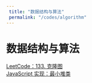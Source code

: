 ```yaml
---
 title: "数据结构与算法"
 permalink: "/codes/algorithm"
---
```


# 数据结构与算法

[LeetCode：133. 克隆图](/archives/27969)    
[JavaScript 实现：最小堆类](/archives/27970)    
